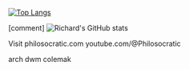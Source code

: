 [![Top Langs](https://github-readme-stats.vercel.app/api/top-langs/?username=rxzheng&langs_count=10)](https://github.com/anuraghazra/github-readme-stats)


[comment] ![Richard's GitHub stats](https://github-readme-stats.vercel.app/api?username=rxzheng&show_icons=true&theme=tokyonight)

Visit philosocratic.com
youtube.com/@Philosocratic

arch dwm
colemak
